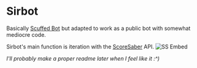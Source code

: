 # Sirbot
Basically [Scuffed Bot](https://github.com/thijnmens/ScuffedBot) but adapted to work as a public bot with somewhat mediocre code.

Sirbot's main function is iteration with the [ScoreSaber](https://scoresaber.com/) API. 
![SS Embed](https://media.discordapp.net/attachments/822033695778799616/823495284255621120/unknown.png)



*I'll probably make a proper readme later when I feel like it :^)*
